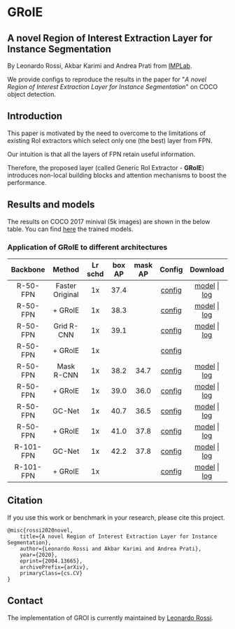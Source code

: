 # GRoIE

## A novel Region of Interest Extraction Layer for Instance Segmentation

By Leonardo Rossi, Akbar Karimi and Andrea Prati from
[IMPLab](http://implab.ce.unipr.it/).

We provide configs to reproduce the results in the paper for
"*A novel Region of Interest Extraction Layer for Instance Segmentation*"
on COCO object detection.

## Introduction

This paper is motivated by the need to overcome to the limitations of existing
RoI extractors which select only one (the best) layer from FPN.

Our intuition is that all the layers of FPN retain useful information.

Therefore, the proposed layer (called Generic RoI Extractor - **GRoIE**)
introduces non-local building blocks and attention mechanisms to boost the
performance.

## Results and models

The results on COCO 2017 minival (5k images) are shown in the below table.
You can find
[here](https://drive.google.com/drive/folders/19ssstbq_h0Z1cgxHmJYFO8s1arf3QJbT)
the trained models.

### Application of GRoIE to different architectures

| Backbone  | Method            | Lr schd | box AP | mask AP |  Config | Download|
| :-------: | :--------------: | :-----: | :----: | :-----: | :-------:| :--------:|
| R-50-FPN  | Faster Original  |   1x    |  37.4  |         | [config](../faster_rcnn/faster_rcnn_r50_fpn_1x_coco.py) | [model](http://download.openmmlab.com/mmdetection/v2.0/faster_rcnn/faster_rcnn_r50_fpn_1x_coco/faster_rcnn_r50_fpn_1x_coco_20200130-047c8118.pth) &#124; [log](http://download.openmmlab.com/mmdetection/v2.0/faster_rcnn/faster_rcnn_r50_fpn_1x_coco/faster_rcnn_r50_fpn_1x_coco_20200130_204655.log.json) |
| R-50-FPN  | + GRoIE          |   1x    |  38.3  |         | [config](./faster_rcnn_r50_fpn_groie_1x_coco.py) | [model](http://download.openmmlab.com/mmdetection/v2.0/groie/faster_rcnn_r50_fpn_groie_1x_coco/faster_rcnn_r50_fpn_groie_1x_coco_20200604_211715-66ee9516.pth) &#124; [log](http://download.openmmlab.com/mmdetection/v2.0/groie/faster_rcnn_r50_fpn_groie_1x_coco/faster_rcnn_r50_fpn_groie_1x_coco_20200604_211715.log.json) |
| R-50-FPN  | Grid R-CNN       |   1x    |  39.1  |         | [config](./grid_rcnn_r50_fpn_gn-head_1x_coco.py)| [model](http://download.openmmlab.com/mmdetection/v2.0/groie/grid_rcnn_r50_fpn_gn-head_1x_coco/grid_rcnn_r50_fpn_gn-head_1x_coco_20200605_202059-64f00ee8.pth) &#124; [log](http://download.openmmlab.com/mmdetection/v2.0/groie/grid_rcnn_r50_fpn_gn-head_1x_coco/grid_rcnn_r50_fpn_gn-head_1x_coco_20200605_202059.log.json) |
| R-50-FPN  | + GRoIE          |   1x    |    |         | [config](./grid_rcnn_r50_fpn_gn-head_groie_1x_coco.py)||
| R-50-FPN  | Mask R-CNN       |   1x    |  38.2  |  34.7   | [config](../mask_rcnn/mask_rcnn_r50_fpn_1x_coco.py)| [model](http://download.openmmlab.com/mmdetection/v2.0/mask_rcnn/mask_rcnn_r50_fpn_1x_coco/mask_rcnn_r50_fpn_1x_coco_20200205-d4b0c5d6.pth) &#124; [log](http://download.openmmlab.com/mmdetection/v2.0/mask_rcnn/mask_rcnn_r50_fpn_1x_coco/mask_rcnn_r50_fpn_1x_coco_20200205_050542.log.json) |
| R-50-FPN  | + GRoIE          |   1x    |  39.0  |  36.0   | [config](./mask_rcnn_r50_fpn_groie_1x_coco.py) | [model](http://download.openmmlab.com/mmdetection/v2.0/groie/mask_rcnn_r50_fpn_groie_1x_coco/mask_rcnn_r50_fpn_groie_1x_coco_20200604_211715-50d90c74.pth) &#124; [log](http://download.openmmlab.com/mmdetection/v2.0/groie/mask_rcnn_r50_fpn_groie_1x_coco/mask_rcnn_r50_fpn_groie_1x_coco_20200604_211715.log.json) |
| R-50-FPN  | GC-Net           |   1x    |  40.7  |  36.5   | [config](../gcnet/mask_rcnn_r50_fpn_syncbn-backbone_r4_gcb_c3-c5_1x_coco.py) | [model](http://download.openmmlab.com/mmdetection/v2.0/gcnet/mask_rcnn_r50_fpn_syncbn-backbone_r4_gcb_c3-c5_1x_coco/mask_rcnn_r50_fpn_syncbn-backbone_r4_gcb_c3-c5_1x_coco_20200202-50b90e5c.pth) &#124; [log](http://download.openmmlab.com/mmdetection/v2.0/gcnet/mask_rcnn_r50_fpn_syncbn-backbone_r4_gcb_c3-c5_1x_coco/mask_rcnn_r50_fpn_syncbn-backbone_r4_gcb_c3-c5_1x_coco_20200202_085547.log.json) |
| R-50-FPN  | + GRoIE          |   1x    |  41.0  |  37.8   | [config](./mask_rcnn_r50_fpn_syncbn-backbone_r4_gcb_c3-c5_groie_1x_coco.py) |[model](http://download.openmmlab.com/mmdetection/v2.0/groie/mask_rcnn_r50_fpn_syncbn-backbone_r4_gcb_c3-c5_groie_1x_coco/mask_rcnn_r50_fpn_syncbn-backbone_r4_gcb_c3-c5_groie_1x_coco_20200604_211715-42eb79e1.pth) &#124; [log](http://download.openmmlab.com/mmdetection/v2.0/groie/mask_rcnn_r50_fpn_syncbn-backbone_r4_gcb_c3-c5_groie_1x_coco/mask_rcnn_r50_fpn_syncbn-backbone_r4_gcb_c3-c5_groie_1x_coco_20200604_211715-42eb79e1.pth) |
| R-101-FPN | GC-Net           |   1x    |  42.2  |  37.8   | [config](../configs/gcnet/mask_rcnn_r101_fpn_syncbn-backbone_r4_gcb_c3-c5_1x_coco.py) | [model](http://download.openmmlab.com/mmdetection/v2.0/gcnet/mask_rcnn_r101_fpn_syncbn-backbone_r4_gcb_c3-c5_1x_coco/mask_rcnn_r101_fpn_syncbn-backbone_r4_gcb_c3-c5_1x_coco_20200206-8407a3f0.pth) &#124; [log](http://download.openmmlab.com/mmdetection/v2.0/gcnet/mask_rcnn_r101_fpn_syncbn-backbone_r4_gcb_c3-c5_1x_coco/mask_rcnn_r101_fpn_syncbn-backbone_r4_gcb_c3-c5_1x_coco_20200206_142508.log.json) |
| R-101-FPN | + GRoIE          |   1x    |   |    | [config](./mask_rcnn_r101_fpn_syncbn-backbone_r4_gcb_c3-c5_groie_1x_coco.py)| [model](http://download.openmmlab.com/mmdetection/v2.0/groie/mask_rcnn_r101_fpn_syncbn-backbone_r4_gcb_c3-c5_groie_1x_coco/mask_rcnn_r101_fpn_syncbn-backbone_r4_gcb_c3-c5_groie_1x_coco_20200607_224507-8daae01c.pth) &#124; [log](http://download.openmmlab.com/mmdetection/v2.0/groie/mask_rcnn_r101_fpn_syncbn-backbone_r4_gcb_c3-c5_groie_1x_coco/mask_rcnn_r101_fpn_syncbn-backbone_r4_gcb_c3-c5_groie_1x_coco_20200607_224507.log.json) |


## Citation

If you use this work or benchmark in your research, please cite this project.

```
@misc{rossi2020novel,
    title={A novel Region of Interest Extraction Layer for Instance Segmentation},
    author={Leonardo Rossi and Akbar Karimi and Andrea Prati},
    year={2020},
    eprint={2004.13665},
    archivePrefix={arXiv},
    primaryClass={cs.CV}
}
```

## Contact

The implementation of GROI is currently maintained by
[Leonardo Rossi](https://github.com/hachreak/).
